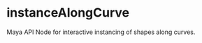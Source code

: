 instanceAlongCurve
==================

Maya API Node for interactive instancing of shapes along curves.
